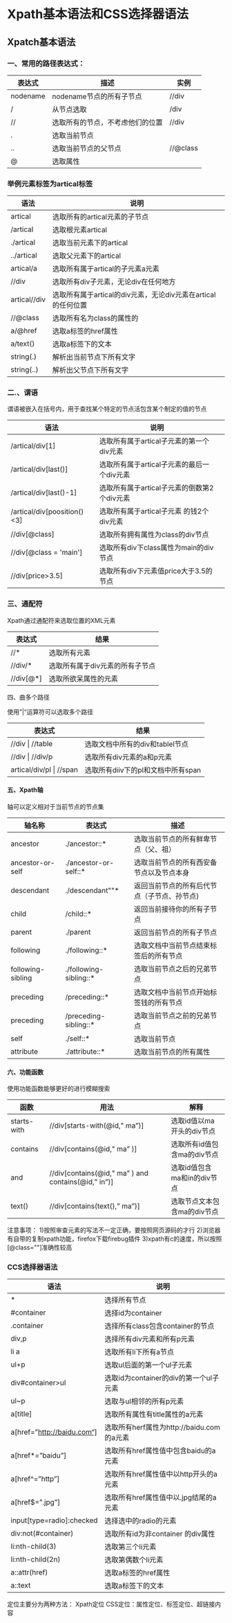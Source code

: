 # Xpath基本语法和CSS选择器语法
 ##  Xpatch基本语法

 ###  一、常用的路径表达式：

| 表达式   | 描述                             | 实例     |
| -------- | -------------------------------- | -------- |
| nodename | nodename节点的所有子节点         | //div    |
| /        | 从节点选取                       | /div     |
| //       | 选取所有的节点，不考虑他们的位置 | //div    |
| .        | 选取当前节点                     |          |
| ..       | 选取当前节点的父节点             | //@class |
| @        | 选取属性                         |          |

###  举例元素标签为artical标签

| 语法         | 说明                                                         |
| ------------ | ------------------------------------------------------------ |
| artical      | 选取所有的artical元素的子节点                                |
| /artical     | 选取根元素artical                                            |
| ./artical    | 选取当前元素下的artical                                      |
| ../artical   | 选取父元素下的artical                                        |
| artical/a    | 选取所有属于artical的子元素a元素                             |
| //div        | 选取所有div子元素，无论div在任何地方                         |
| artical//div | 选取所有属于artical的div元素，无论div元素在artical的任何位置 |
| //@class     | 选取所有名为class的属性的                                    |
| a/@href      | 选取a标签的href属性                                          |
| a/text()     | 选取a标签下的文本                                            |
| string(.)    | 解析出当前节点下所有文字                                     |
| string(..)   | 解析出父节点下所有文字                                       |

###  二.、谓语

谓语被嵌入在括号内，用于查找某个特定的节点活包含某个制定的值的节点

| 语法                        | 说明                                        |      |
| --------------------------- | ------------------------------------------- | ---- |
| /artical/div[1]             | 选取所有属于artical子元素的第一个div元素    |      |
| /artical/div[last()]        | 选取所有属于artical子元素的最后一个div元素  |      |
| /artical/div[last()-1]      | 选取所有属于artical子元素的倒数第2个div元素 |      |
| /artical/div[poosition()<3] | 选取所有属于artical子元素 的钱2个div元素    |      |
| //div[@class]               | 选取所有拥有属性为class的div节点            |      |
| //div[@class = 'main']      | 选取所有div下class属性为main的div节点       |      |
| //div[price>3.5]            | 选取所有div下元素值price大于3.5的节点       |      |

###  三、通配符

Xpath通过通配符来选取位置的XML元素

| 表达式    | 结果                            |
| --------- | ------------------------------- |
| //*       | 选取所有元素                    |
| //div/*   | 选取所有属于div元素的所有子节点 |
| //div[@*] | 选取所欲呆属性的元素            |

四、曲多个路径

使用”|“运算符可以选取多个路径

| 表达式                   | 结果                               |
| ------------------------ | ---------------------------------- |
| //div \| //table         | 选取文档中所有的div和tablel节点    |
| //div \| //div/p         | 选取所有div元素的a和p元素          |
| artical/div/pl \| //span | 选取所有diiv下的pl和文档中所有span |

#### 五、Xpath轴

轴可以定义相对于当前节点的节点集

| 轴名称            | 表达式                 | 描述                                        |
| ----------------- | ---------------------- | ------------------------------------------- |
| ancestor          | ./ancestor::*          | 选取当前节点的所有鲜卑节点（父、祖）        |
| ancestor-or-self  | ./ancestor-or-self::*  | 选取当前节点的所有西安备节点以及节点本身    |
| descendant        | ./descendant""*        | 返回当前节点的所有后代节点（子节点、孙节点) |
| child             | /child::*              | 返回当前接待你的所有子节点                  |
| parent            | ./parent               | 返回当前节点的所有子节点                    |
| following         | ./following::*         | 选取文档中当前节点结束标签后的所有节点      |
| following-sibling | ./following-sibling::* | 选取当前节点之后的兄弟节点                  |
| preceding         | /preceding::*          | 选取文档中当前节点开始标签钱的所有节点      |
| preceding         | /preceding-sibling::*  | 选取当前节点之前的兄弟节点                  |
| self              | ./self::*              | 选取当前节点                                |
| attribute         | ./attribute::*         | 选取当前节点的所有属性                      |

#### 六、功能函数

使用功能函数能够更好的进行模糊搜索


| 函数 | 用法 | 解释 |
| ---- | ---- | ---- |
|starts-with|//div[starts-with(@id," ma”)]|选取id值以ma开头的div节点|
|contains|//div[contains(@id," ma” )]|选取所有id值包含ma的div节点|
|	and|//div[contains(@id," ma” ) and contains(@id," in”)]|选取id值包含ma和in的div节点 |
|text()|//div[contains(text(),” ma”)]|选取节点文本包含ma的div节点 |
注意事项：
1)按照审查元素的写法不一定正确，要按照网页源码的才行
2)浏览器有自带的复制xpath功能，firefox下载firebug插件
3)xpath有c的速度，所以按照[@class=""]准确性较高


### CCS选择器语法
|语法|说明|
|----|----|
|*|选择所有节点|
|#container|选择id为container|
|.container|选择所有class包含container的节点|
|div,p|选择所有div元素和所有p元素|
|li a|选取所有li下所有a节点|
|ul+p|选取ul后面的第一个ul子元素|
|div#container>ul|选取id为container的div的第一个ul子元素|
|ul~p|选取与ul相邻的所有p元素|
|a[title]|选取所有属性有title属性的a元素|
|a[href=”http://baidu.com“]|选取所有herf属性为http://baidu.com的a元素|
|a[href*=”baidu”]|选取所有href属性值中包含baidu的a元素|
|a[href^=”http”]|选取所有href属性值中以http开头的a元素|
|a[href$=”.jpg”]|选取所有href属性值中以.jpg结尾的a元素|
|input[type=radio]:checked|选择选中的radio的元素|
|div:not(#container)|选取所有id为非container 的div属性|
|li:nth-child(3)|选取第三个li元素|
|li:nth-child(2n)|选取第偶数个li元素|
|a::attr(href)|选取a标签的href属性|
|a::text|选取a标签下的文本|

定位主要分为两种方法：
Xpath定位
CSS定位：属性定位、标签定位、超链接内容

